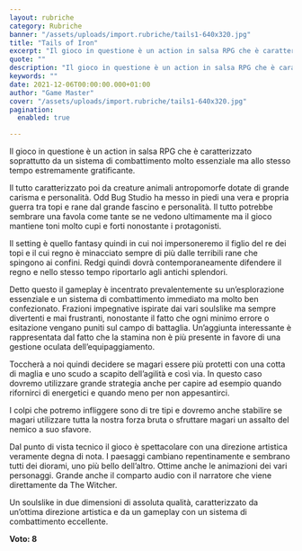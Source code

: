 ```yaml
---
layout: rubriche
category: Rubriche
banner: "/assets/uploads/import.rubriche/tails1-640x320.jpg"
title: "Tails of Iron"
excerpt: "Il gioco in questione è un action in salsa RPG che è caratterizzato soprattutto da un sistema di combattimento molto essenziale ma allo stesso tempo estremamente gratificante. Il tutto caratterizzato poi da creature animali antropomorfe dotate di grande carisma e personalità. Odd Bug Studio ha messo in piedi una vera e propria guerra tra topi [&hellip"
quote: ""
description: "Il gioco in questione è un action in salsa RPG che è caratterizzato soprattutto da un sistema di combattimento molto essenziale ma allo stesso tempo estremamente gratificante. Il tutto caratterizzato poi da creature animali antropomorfe dotate di grande carisma e personalità. Odd Bug Studio ha messo in piedi una vera e propria guerra tra topi [&hellip"
keywords: ""
date: 2021-12-06T00:00:00.000+01:00
author: "Game Master"
cover: "/assets/uploads/import.rubriche/tails1-640x320.jpg"
pagination:
  enabled: true

---
```


Il gioco in questione è un action in salsa RPG che è caratterizzato soprattutto da un sistema di combattimento molto essenziale ma allo stesso tempo estremamente gratificante.

Il tutto caratterizzato poi da creature animali antropomorfe dotate di grande carisma e personalità. Odd Bug Studio ha messo in piedi una vera e propria guerra tra topi e rane dal grande fascino e personalità. Il tutto potrebbe sembrare una favola come tante se ne vedono ultimamente ma il gioco mantiene toni molto cupi e forti nonostante i protagonisti.

Il setting è quello fantasy quindi in cui noi impersoneremo il figlio del re dei topi e il cui regno è minacciato sempre di più dalle terribili rane che spingono ai confini. Redgi quindi dovrà contemporaneamente difendere il regno e nello stesso tempo riportarlo agli antichi splendori.

Detto questo il gameplay è incentrato prevalentemente su un’esplorazione essenziale e un sistema di combattimento immediato ma molto ben confezionato. Frazioni impegnative ispirate dai vari soulslike ma sempre divertenti e mai frustranti, nonostante il fatto che ogni minimo errore o esitazione vengano puniti sul campo di battaglia. Un’aggiunta interessante è rappresentata dal fatto che la stamina non è più presente in favore di una gestione oculata dell’equipaggiamento.

Toccherà a noi quindi decidere se magari essere più protetti con una cotta di maglia e uno scudo a scapito dell’agilità e così via. In questo caso dovremo utilizzare grande strategia anche per capire ad esempio quando rifornirci di energetici e quando meno per non appesantirci.

I colpi che potremo infliggere sono di tre tipi e dovremo anche stabilire se magari utilizzare tutta la nostra forza bruta o sfruttare magari un assalto del nemico a suo sfavore.

Dal punto di vista tecnico il gioco è spettacolare con una direzione artistica veramente degna di nota. I paesaggi cambiano repentinamente e sembrano tutti dei diorami, uno più bello dell’altro. Ottime anche le animazioni dei vari personaggi. Grande anche il comparto audio con il narratore che viene direttamente da The Witcher.

Un soulslike in due dimensioni di assoluta qualità, caratterizzato da un’ottima direzione artistica e da un gameplay con un sistema di combattimento eccellente.

**Voto: 8**